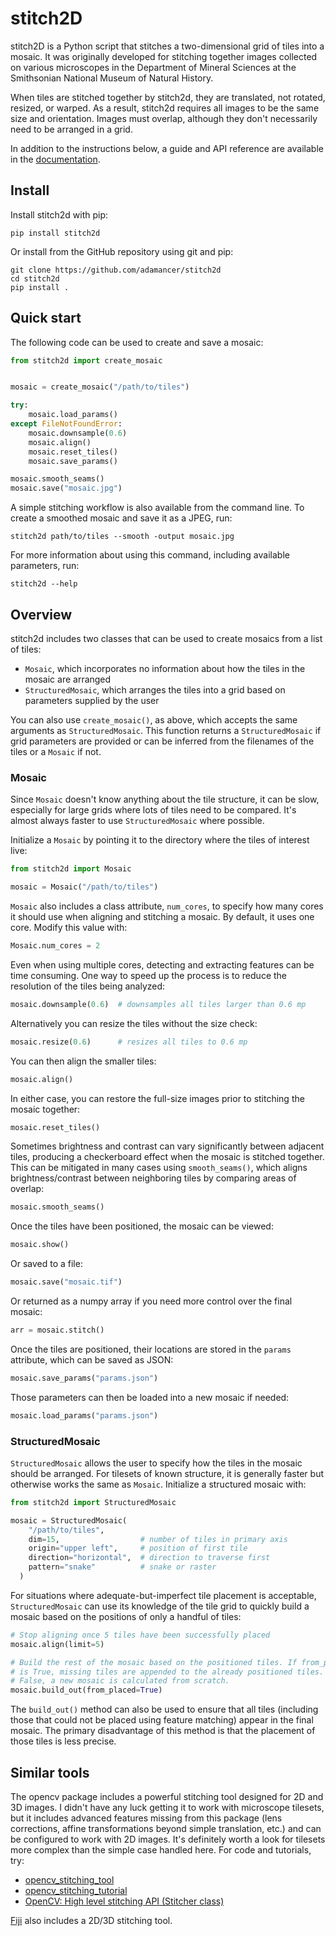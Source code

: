 stitch2D
========

stitch2D is a Python script that stitches a two-dimensional grid of
tiles into a mosaic. It was originally developed for stitching together
images collected on various microscopes in the Department of Mineral
Sciences at the Smithsonian National Museum of Natural History.

When tiles are stitched together by stitch2d, they are translated, not
rotated, resized, or warped. As a result, stitch2d requires all images
to be the same size and orientation. Images must overlap, although they
don't necessarily need to be arranged in a grid.

In addition to the instructions below, a guide and API reference are
available in the
[documentation](https://stitch2d.readthedocs.io/en/latest/).

Install
-------

Install stitch2d with pip:

    pip install stitch2d

Or install from the GitHub repository using git and pip:

    git clone https://github.com/adamancer/stitch2d
    cd stitch2d
    pip install .

Quick start
-----------

The following code can be used to create and save a mosaic:

``` python
from stitch2d import create_mosaic


mosaic = create_mosaic("/path/to/tiles")

try:
    mosaic.load_params()
except FileNotFoundError:
    mosaic.downsample(0.6)
    mosaic.align()
    mosaic.reset_tiles()
    mosaic.save_params()

mosaic.smooth_seams()
mosaic.save("mosaic.jpg")
```

A simple stitching workflow is also available from the command line. To
create a smoothed mosaic and save it as a JPEG, run:

    stitch2d path/to/tiles --smooth -output mosaic.jpg

For more information about using this command, including available
parameters, run:

    stitch2d --help

Overview
--------

stitch2d includes two classes that can be used to create mosaics from a
list of tiles:

-   `Mosaic`, which incorporates no information about how the tiles in
    the mosaic are arranged
-   `StructuredMosaic`, which arranges the tiles into a grid based on
    parameters supplied by the user

You can also use `create_mosaic()`, as above, which accepts the same
arguments as `StructuredMosaic`. This function returns a
`StructuredMosaic` if grid parameters are provided or can be inferred
from the filenames of the tiles or a `Mosaic` if not.

### Mosaic

Since `Mosaic` doesn't know anything about the tile structure, it can be
slow, especially for large grids where lots of tiles need to be
compared. It's almost always faster to use `StructuredMosaic` where
possible.

Initialize a `Mosaic` by pointing it to the directory where the tiles of
interest live:

``` python
from stitch2d import Mosaic

mosaic = Mosaic("/path/to/tiles")
```

`Mosaic` also includes a class attribute, `num_cores`, to specify how
many cores it should use when aligning and stitching a mosaic. By
default, it uses one core. Modify this value with:

``` python
Mosaic.num_cores = 2
```

Even when using multiple cores, detecting and extracting features can be
time consuming. One way to speed up the process is to reduce the
resolution of the tiles being analyzed:

``` python
mosaic.downsample(0.6)  # downsamples all tiles larger than 0.6 mp
```

Alternatively you can resize the tiles without the size check:

``` python
mosaic.resize(0.6)      # resizes all tiles to 0.6 mp
```

You can then align the smaller tiles:

``` python
mosaic.align()
```

In either case, you can restore the full-size images prior to stitching
the mosaic together:

``` python
mosaic.reset_tiles()
```

Sometimes brightness and contrast can vary significantly between
adjacent tiles, producing a checkerboard effect when the mosaic is
stitched together. This can be mitigated in many cases using
`smooth_seams()`, which aligns brightness/contrast between neighboring
tiles by comparing areas of overlap:

``` python
mosaic.smooth_seams()
```

Once the tiles have been positioned, the mosaic can be viewed:

``` python
mosaic.show()
```

Or saved to a file:

``` python
mosaic.save("mosaic.tif")
```

Or returned as a numpy array if you need more control over the final
mosaic:

``` python
arr = mosaic.stitch()
```

Once the tiles are positioned, their locations are stored in the
`params` attribute, which can be saved as JSON:

``` python
mosaic.save_params("params.json")
```

Those parameters can then be loaded into a new mosaic if needed:

``` python
mosaic.load_params("params.json")
```

### StructuredMosaic

`StructuredMosaic` allows the user to specify how the tiles in the
mosaic should be arranged. For tilesets of known structure, it is
generally faster but otherwise works the same as `Mosaic`. Initialize a
structured mosaic with:

``` python
from stitch2d import StructuredMosaic

mosaic = StructuredMosaic(
    "/path/to/tiles",
    dim=15,                  # number of tiles in primary axis
    origin="upper left",     # position of first tile
    direction="horizontal",  # direction to traverse first
    pattern="snake"          # snake or raster
  )
```

For situations where adequate-but-imperfect tile placement is
acceptable, `StructuredMosaic` can use its knowledge of the tile grid to
quickly build a mosaic based on the positions of only a handful of
tiles:

``` python
# Stop aligning once 5 tiles have been successfully placed
mosaic.align(limit=5)

# Build the rest of the mosaic based on the positioned tiles. If from_placed
# is True, missing tiles are appended to the already positioned tiles. If
# False, a new mosaic is calculated from scratch.
mosaic.build_out(from_placed=True)
```

The `build_out()` method can also be used to ensure that all tiles
(including those that could not be placed using feature matching) appear
in the final mosaic. The primary disadvantage of this method is that the
placement of those tiles is less precise.

Similar tools
-------------

The opencv package includes a powerful stitching tool designed for 2D
and 3D images. I didn't have any luck getting it to work with microscope
tilesets, but it includes advanced features missing from this package
(lens corrections, affine transformations beyond simple translation,
etc.) and can be configured to work with 2D images. It's definitely
worth a look for tilesets more complex than the simple case handled
here. For code and tutorials, try:

-   [opencv_stitching_tool](https://github.com/opencv/opencv/tree/4.x/apps/opencv_stitching_tool)
-   [opencv_stitching_tutorial](https://github.com/lukasalexanderweber/opencv_stitching_tutorial)
-   [OpenCV: High level stitching API (Stitcher
    class)](https://docs.opencv.org/4.x/d8/d19/tutorial_stitcher.html)

[Fiji](https://imagej.net/software/fiji/) also includes a 2D/3D
stitching tool.

